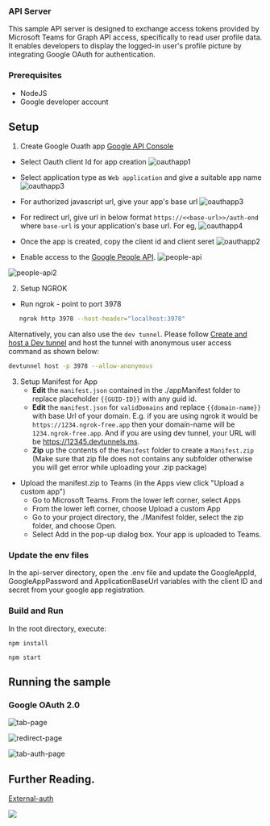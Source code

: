 ### API Server
This sample API server is designed to exchange access tokens provided by Microsoft Teams for Graph API access, specifically to read user profile data. It enables developers to display the logged-in user's profile picture by integrating Google OAuth for authentication.

### Prerequisites
- NodeJS
- Google developer account

## Setup

1. Create Google Ouath app [Google API Console](https://console.developers.google.com/)
 - Select Oauth client Id for app creation
 ![oauthapp1](Images/oauthapp1.png)

 - Select application type as `Web application` and give a suitable app name
 ![oauthapp3](Images/oauthapp3.png)

 - For authorized javascript url, give your app's base url
 ![oauthapp3](Images/oauthapp3.png)

 - For redirect url, give url in below format `https://<<base-url>>/auth-end` where `base-url` is your application's base url. For eg,
 ![oauthapp4](Images/oauthapp4.png)

 - Once the app is created, copy the client id and client seret
 ![oauthapp2](Images/oauthapp2.png)

 - Enable access to the [Google People API](https://developers.google.com/people/).
 ![people-api](Images/peopleapi1.png)

  ![people-api2](Images/peopleapi2.png)

2. Setup NGROK
- Run ngrok - point to port 3978

```bash
   ngrok http 3978 --host-header="localhost:3978"
   ```  

   Alternatively, you can also use the `dev tunnel`. Please follow [Create and host a Dev tunnel](https://learn.microsoft.com/en-us/azure/developer/dev-tunnels/get-started?tabs=windows) and host the tunnel with anonymous user access command as shown below:

   ```bash
   devtunnel host -p 3978 --allow-anonymous
   ```

3. Setup Manifest for App
    - **Edit** the `manifest.json` contained in the ./appManifest folder to replace placeholder `{{GUID-ID}}` with any guid id.
    - **Edit** the `manifest.json` for `validDomains` and replace `{{domain-name}}` with base Url of your domain. E.g. if you are using ngrok it would be `https://1234.ngrok-free.app` then your domain-name will be `1234.ngrok-free.app`. And if you are using dev tunnel, your URL will be https://12345.devtunnels.ms.
    - **Zip** up the contents of the `Manifest` folder to create a `Manifest.zip`  (Make sure that zip file does not contains any subfolder otherwise you will get error while uploading your .zip package)

- Upload the manifest.zip to Teams (in the Apps view click "Upload a custom app")
   - Go to Microsoft Teams. From the lower left corner, select Apps
   - From the lower left corner, choose Upload a custom App
   - Go to your project directory, the ./Manifest folder, select the zip folder, and choose Open.
   - Select Add in the pop-up dialog box. Your app is uploaded to Teams.

### Update the env files
In the api-server directory, open the .env file and update the GoogleAppId, GoogleAppPassword and ApplicationBaseUrl variables with the client ID and secret from your google app registration.

### Build and Run
In the root directory, execute:

`npm install`

`npm start`

## Running the sample

### Google OAuth 2.0

![tab-page](Images/tab.png)

![redirect-page](Images/redirect-page.png)

![tab-auth-page](Images/tab1.png)

## Further Reading.
[External-auth](https://learn.microsoft.com/microsoftteams/platform/tabs/how-to/authentication/auth-oauth-provider#add-authentication-to-external-browsers)

<img src="https://pnptelemetry.azurewebsites.net/microsoft-teams-samples/samples/tab-external-auth-nodejs" />